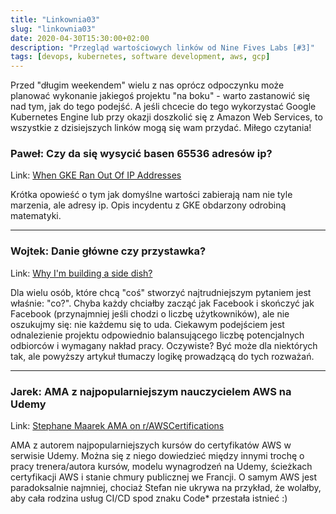 ```yaml
---
title: "Linkownia03"
slug: "linkownia03"
date: 2020-04-30T15:30:00+02:00
description: "Przegląd wartościowych linków od Nine Fives Labs [#3]"
tags: [devops, kubernetes, software development, aws, gcp]
---
```


Przed "długim weekendem" wielu z nas oprócz odpoczynku może planować wykonanie jakiegoś projektu "na boku" - warto zastanowić się nad tym, jak do tego podejść. A jeśli chcecie do tego wykorzystać Google Kubernetes Engine lub przy okazji doszkolić się z Amazon Web Services, to wszystkie z dzisiejszych linków mogą się wam przydać. Miłego czytania!

### Paweł: Czy da się wysycić basen 65536 adresów ip?

Link: [When GKE Ran Out Of IP Addresses](https://deploy.live/blog/when-gke-ran-out-of-ip-addresses/)

Krótka opowieść o tym jak domyślne wartości zabierają nam nie tyle marzenia, ale adresy ip. Opis incydentu z GKE obdarzony odrobiną matematyki.

---

### Wojtek: Danie główne czy przystawka?

Link: [Why I'm building a side dish?](https://noahbragg.com/blog/why-im-building-a-side-dish/)

Dla wielu osób, które chcą "coś" stworzyć najtrudniejszym pytaniem jest właśnie: "co?". Chyba każdy chciałby zacząć jak Facebook i skończyć jak Facebook (przynajmniej jeśli chodzi o liczbę użytkowników), ale nie oszukujmy się: nie każdemu się to uda. Ciekawym podejściem jest odnalezienie projektu odpowiednio balansującego liczbę potencjalnych odbiorców i wymagany nakład pracy. Oczywiste? Być może dla niektórych tak, ale powyższy artykuł tłumaczy logikę prowadzącą do tych rozważań.

---

### Jarek: AMA z najpopularniejszym nauczycielem AWS na Udemy

Link: [Stephane Maarek AMA on r/AWSCertifications](https://www.reddit.com/r/AWSCertifications/comments/fsfe73/i_am_stephane_maarek_and_i_create_online_courses/)

AMA z autorem najpopularniejszych kursów do certyfikatów AWS w serwisie Udemy. Można się z niego dowiedzieć między innymi trochę o pracy trenera/autora kursów, modelu wynagrodzeń na Udemy, ścieżkach certyfikacji AWS i stanie chmury publicznej we Francji. O samym AWS jest paradoksalnie najmniej, chociaż Stefan nie ukrywa na przykład, że wolałby, aby cała rodzina usług CI/CD spod znaku Code* przestała istnieć :)
